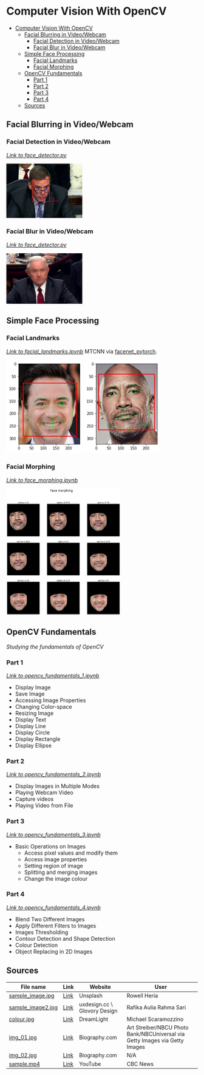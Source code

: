 # Computer Vision With OpenCV 
- [Computer Vision With OpenCV](#computer-vision-with-opencv)
  - [Facial Blurring in Video/Webcam](#facial-blurring-in-videowebcam)
    - [Facial Detection in Video/Webcam](#facial-detection-in-videowebcam)
    - [Facial Blur in Video/Webcam](#facial-blur-in-videowebcam)
  - [Simple Face Processing](#simple-face-processing)
    - [Facial Landmarks](#facial-landmarks)
    - [Facial Morphing](#facial-morphing)
  - [OpenCV Fundamentals](#opencv-fundamentals)
    - [Part 1](#part-1)
    - [Part 2](#part-2)
    - [Part 3](#part-3)
    - [Part 4](#part-4)
  - [Sources](#sources)


## Facial Blurring in Video/Webcam
### Facial Detection in Video/Webcam
[*Link to face_detector.py*](https://github.com/Zayatsoff/computer_vision/tree/main/face_blurring/face_detector.py)
<p float="left">
  <img src="https://raw.githubusercontent.com/Zayatsoff/computer_vision/main/face_blurring/results/face_detection_result.webp" width="200" />
</p>

### Facial Blur in Video/Webcam
[*Link to face_detector.py*](https://github.com/Zayatsoff/computer_vision/tree/main/face_blurring/face_detector.py)
<p float="left">
  <img src="https://raw.githubusercontent.com/Zayatsoff/computer_vision/main/face_blurring/results/face_blurring_result.webp" width="200" />
</p>

## Simple Face Processing
### Facial Landmarks
[*Link to facial_landmarks.ipynb*](https://github.com/Zayatsoff/computer_vision/blob/main/facial_processing/facial_landmarks.ipynb)
MTCNN via [facenet_pytorch](https://github.com/timesler/facenet-pytorch).

<p float="left">
  <img src="https://github.com/Zayatsoff/computer_vision/blob/main/facial_processing/images/downey_landmarks.png" width="200" />
  <img src="https://github.com/Zayatsoff/computer_vision/blob/main/facial_processing/images/dwayne_landmarks.png" width="200" />
</p>

### Facial Morphing
[*Link to face_morphing.ipynb*](https://github.com/Zayatsoff/computer_vision/blob/main/facial_processing/face_morphing.ipynb)

<p float="left">
<img src="https://github.com/Zayatsoff/computer_vision/blob/main/facial_processing/images/face_morphing.png" width="300">
</p>

## OpenCV Fundamentals
*Studying the fundamentals of OpenCV*
### Part 1
[*Link to opencv_fundamentals_1.ipynb*](https://github.com/Zayatsoff/computer_vision/blob/main/opencv_fundamentals/opencv_fundamentals_1.ipynb)
- Display Image
- Save Image
- Accessing Image Properties
- Changing Color-space
- Resizing Image
- Display Text
- Display Line
- Display Circle
- Display Rectangle
- Display Ellipse
### Part 2
[*Link to opencv_fundamentals_2.ipynb*](https://github.com/Zayatsoff/computer_vision/blob/main/opencv_fundamentals/opencv_fundamentals_2.ipynb)
- Display Images in Multiple Modes
- Playing Webcam Video
- Capture videos
- Playing Video from File
### Part 3
[*Link to opencv_fundamentals_3.ipynb*](https://github.com/Zayatsoff/computer_vision/blob/main/opencv_fundamentals/opencv_fundamentals_3.ipynb)
- Basic Operations on Images
    - Access pixel values and modify them
    - Access image properties
    - Setting region of image
    - Splitting and merging images
    - Change the image colour
### Part 4
[*Link to opencv_fundamentals_4.ipynb*](https://github.com/Zayatsoff/computer_vision/blob/main/opencv_fundamentals/opencv_fundamentals_4.ipynb)
- Blend Two Different Images
- Apply Different Filters to Images
- Images Thresholding
- Contour Detection and Shape Detection
- Colour Detection
- Object Replacing in 2D Images
## Sources
| File name                                                                                                         | Link                                                                                                                    | Website                      | User                                                                        |
| ----------------------------------------------------------------------------------------------------------------- | ----------------------------------------------------------------------------------------------------------------------- | ---------------------------- | --------------------------------------------------------------------------- |
| [sample_image.jpg](https://github.com/Zayatsoff/computer_vision/blob/main/opencv_fundamentals/sample_image.jpg)   | [Link](https://unsplash.com/photos/JxaDJ4fDq18)                                                                         | Unsplash                     | Rowell Heria                                                                |
| [sample_image2.jpg](https://github.com/Zayatsoff/computer_vision/blob/main/opencv_fundamentals/sample_image2.jpg) | [Link](https://uxdesign.cc/psychology-of-shapes-in-design-how-different-shapes-can-affect-people-behavior-13cace04ce1e) | uxdesign.cc \ Glovory Design | Rafika Aulia Rahma Sari                                                     |
| [colour.jpg](https://github.com/Zayatsoff/computer_vision/blob/main/opencv_fundamentals/colour.jpg)               | [Link](https://dreamlight.com/tag/rec-2020-color-profile/)                                                              | DreamLight                   | Michael Scaramozzino                                                        |
| [img_01.jpg](https://github.com/Zayatsoff/computer_vision/blob/main/facial_processing/images/source/img_01.JPG)   | [Link](https://www.biography.com/news/dwayne-johnson-the-rock-facts)                                                    | Biography.com                | Art Streiber/NBCU Photo Bank/NBCUniversal via Getty Images via Getty Images |
| [img_02.jpg](https://github.com/Zayatsoff/computer_vision/blob/main/facial_processing/images/source/img_02.JPG)   | [Link](https://www.biography.com/actor/robert-downey-jr)                                                                | Biography.com                | N/A                                                                         |
| [sample.mp4](https://github.com/Zayatsoff/computer_vision/blob/main/face_blurring/sample.mp4)                     | [Link](https://www.youtube.com/watch?v=3J7JSZ2Oik8)                                                                     | YouTube                      | CBC News                                                                    |


